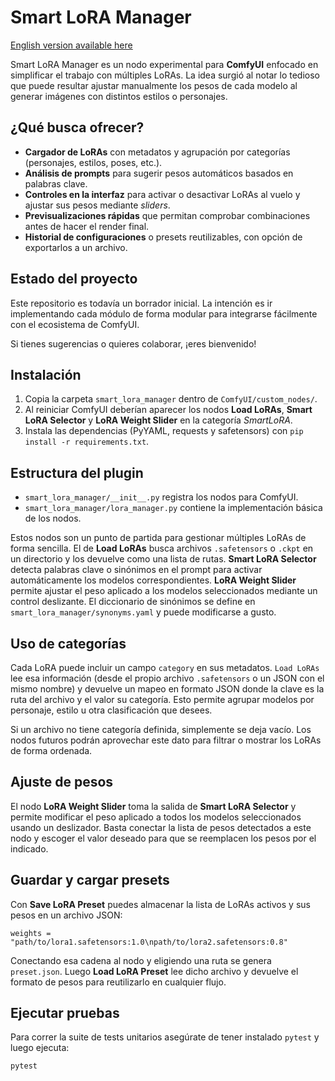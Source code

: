 # Smart LoRA Manager

[English version available here](README_en.md)

Smart LoRA Manager es un nodo experimental para **ComfyUI** enfocado en simplificar el trabajo con múltiples LoRAs. La idea surgió al notar lo tedioso que puede resultar ajustar manualmente los pesos de cada modelo al generar imágenes con distintos estilos o personajes.

## ¿Qué busca ofrecer?

- **Cargador de LoRAs** con metadatos y agrupación por categorías (personajes, estilos, poses, etc.).
- **Análisis de prompts** para sugerir pesos automáticos basados en palabras clave.
- **Controles en la interfaz** para activar o desactivar LoRAs al vuelo y ajustar sus pesos mediante *sliders*.
- **Previsualizaciones rápidas** que permitan comprobar combinaciones antes de hacer el render final.
- **Historial de configuraciones** o presets reutilizables, con opción de exportarlos a un archivo.

## Estado del proyecto

Este repositorio es todavía un borrador inicial. La intención es ir implementando cada módulo de forma modular para integrarse fácilmente con el ecosistema de ComfyUI.

Si tienes sugerencias o quieres colaborar, ¡eres bienvenido!

## Instalación

1. Copia la carpeta `smart_lora_manager` dentro de `ComfyUI/custom_nodes/`.
2. Al reiniciar ComfyUI deberían aparecer los nodos **Load LoRAs**, **Smart LoRA Selector** y **LoRA Weight Slider** en la categoría *SmartLoRA*.
3. Instala las dependencias (PyYAML, requests y safetensors) con `pip install -r requirements.txt`.

## Estructura del plugin

- `smart_lora_manager/__init__.py` registra los nodos para ComfyUI.
- `smart_lora_manager/lora_manager.py` contiene la implementación básica de los nodos.

Estos nodos son un punto de partida para gestionar múltiples LoRAs de forma sencilla. El de **Load LoRAs** busca archivos `.safetensors` o `.ckpt` en un directorio y los devuelve como una lista de rutas. **Smart LoRA Selector** detecta palabras clave o sinónimos en el prompt para activar automáticamente los modelos correspondientes. **LoRA Weight Slider** permite ajustar el peso aplicado a los modelos seleccionados mediante un control deslizante. El diccionario de sinónimos se define en `smart_lora_manager/synonyms.yaml` y puede modificarse a gusto.

## Uso de categorías

Cada LoRA puede incluir un campo `category` en sus metadatos. `Load LoRAs` lee esa información (desde el propio archivo `.safetensors` o un JSON con el mismo nombre) y devuelve un mapeo en formato JSON donde la clave es la ruta del archivo y el valor su categoría. Esto permite agrupar modelos por personaje, estilo u otra clasificación que desees.

Si un archivo no tiene categoría definida, simplemente se deja vacío. Los nodos futuros podrán aprovechar este dato para filtrar o mostrar los LoRAs de forma ordenada.

## Ajuste de pesos

El nodo **LoRA Weight Slider** toma la salida de **Smart LoRA Selector** y permite modificar el peso aplicado a todos los modelos seleccionados usando un deslizador. Basta conectar la lista de pesos detectados a este nodo y escoger el valor deseado para que se reemplacen los pesos por el indicado.

## Guardar y cargar presets

Con **Save LoRA Preset** puedes almacenar la lista de LoRAs activos y sus pesos en un archivo JSON:

```text
weights = "path/to/lora1.safetensors:1.0\npath/to/lora2.safetensors:0.8"
```

Conectando esa cadena al nodo y eligiendo una ruta se genera `preset.json`. Luego **Load LoRA Preset** lee dicho archivo y devuelve el formato de pesos para reutilizarlo en cualquier flujo.


## Ejecutar pruebas

Para correr la suite de tests unitarios asegúrate de tener instalado `pytest` y luego ejecuta:

```bash
pytest
```

